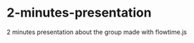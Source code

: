 2-minutes-presentation
======================

2 minutes presentation about the group made with flowtime.js